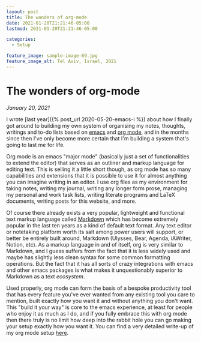 ```yaml
---
layout: post
title: The wonders of org-mode
date: 2021-01-20T21:21:46-05:00
lastmod: 2021-01-20T21:21:46-05:00

categories:
  - Setup

feature_image: sample-image-69.jpg
feature_image_alt: Tel Aviv, Israel, 2021
---
```


# The wonders of org-mode

*January 20, 2021*

I wrote [last year]({% post_url 2020-05-20-emacs-i %}) about how I finally got around to building my own system of organising my notes, thoughts, writings and to-do lists based on [emacs](http://en.wikipedia.org/wiki/emacs) and [org mode](https://orgmode.org), and in the months since then I've only become more certain that I'm building a system that's going to last me for life. 

Org mode is an emacs "major mode" (basically just a set of functionalities to extend the editor) that serves as an outliner and markup language for editing text. This is selling it a little short though, as org mode has so many capabilities and extensions that it is possible to use it for almost anything you can imagine writing in an editor. I use org files as my environment for taking notes, writing my journal, writing any longer form prose, managing my personal and work task lists, writing literate programs and LaTeX documents, writing posts for this website, and more. 

Of course there already exists a very popular, lightweight and functional text markup language called [Markdown](https://daringfireball.net/projects/markdown/) which has become extremely popular in the last ten years as a kind of default text format. Any text editor or notetaking platform worth its salt among power users will support, or better be entirely built around, Markdown (Ulysses, Bear, Agenda, iAWriter, Notion, etc). As a markup language in and of itself, org is very similar to Markdown, and I guess suffers from the fact that it is less widely used and maybe has slightly less clean syntax for some common formatting operations. But the fact that it has all sorts of crazy integrations with emacs and other emacs packages is what makes it unquestionably superior to Markdown as a text *ecosystem*. 

Used properly, org mode can form the basis of a bespoke productivity tool that has every feature you've ever wanted from any existing tool you care to mention, built exactly how you want it and without anything you don't want. This "build it your way" is core to the emacs experience, at least for people who enjoy it as much as I do, and if you fully embrace this with org mode then there truly is no limit how deep into the rabbit hole you can go making your setup exactly how you want it. You can find a very detailed write-up of my org mode setup [here](https://www.mtsolitary.com/20210309194647-my-org-mode-setup/). 

